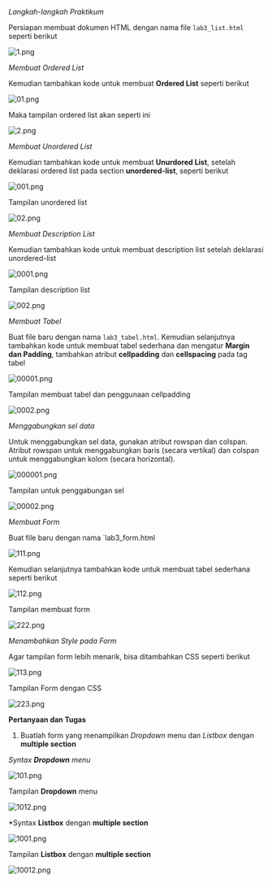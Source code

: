 *Langkah-langkah Praktikum*

Persiapan membuat dokumen HTML dengan nama file `lab3_list.html` seperti berikut

![1.png](img/1.png)

*Membuat Ordered List*

Kemudian tambahkan kode untuk membuat **Ordered List** seperti berikut

![01.png](img/01.png)

Maka tampilan ordered list akan seperti ini

![2.png](img/2.png)

*Membuat Unordered List*

Kemudian tambahkan kode untuk membuat **Unurdored List**, setelah deklarasi ordered list pada section **unordered-list**, seperti berikut

![001.png](img/001.png)

Tampilan unordered list

![02.png](img/02.png)

*Membuat Description List*

Kemudian tambahkan kode untuk membuat description list setelah deklarasi unordered-list

![0001.png](img/0001.png)

Tampilan description list

![002.png](img/002.png)

*Membuat Tabel*

Buat file baru dengan nama `lab3_tabel.html`. Kemudian selanjutnya tambahkan kode untuk membuat tabel sederhana dan mengatur **Margin dan Padding**, tambahkan atribut **cellpadding** dan **cellspacing** pada tag tabel

![00001.png](img/00001.png)

Tampilan membuat tabel dan penggunaan cellpadding

![0002.png](img/0002.png)

*Menggabungkan sel data*

Untuk menggabungkan sel data, gunakan atribut rowspan dan colspan. Atribut rowspan untuk
menggabungkan baris (secara vertikal) dan colspan untuk menggabungkan kolom (secara
horizontal).

![000001.png](img/000001.png)

Tampilan untuk penggabungan sel

![00002.png](img/00002.png)

*Membuat Form*

Buat file baru dengan nama `lab3_form.html

![111.png](img/111.png)

Kemudian selanjutnya tambahkan kode untuk membuat tabel sederhana seperti berikut

![112.png](img/112.png)

Tampilan membuat form

![222.png](img/222.png)

*Menambahkan Style pada Form*

Agar tampilan form lebih menarik, bisa ditambahkan CSS seperti berikut

![113.png](img/113.png)

Tampilan Form dengan CSS

![223.png](img/223.png)

**Pertanyaan dan Tugas**

1. Buatlah form yang menampilkan *Dropdown* menu dan *Listbox* dengan **multiple section**

*Syntax **Dropdown** menu*

![101.png](img/101.png)

Tampilan **Dropdown** menu

![1012.png](img/1012.png)

*Syntax **Listbox** dengan **multiple section**

![1001.png](img/1001.png)

Tampilan **Listbox** dengan **multiple section**

![10012.png](img/10012.png)
